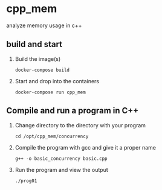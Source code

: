 # cpp_mem
analyze memory usage in c++

## build and start

1. Build the image(s)

    `docker-compose build`

2. Start and drop into the containers

    `docker-compose run cpp_mem`

## Compile and run a program in C++

1. Change directory to the directory with your program

    `cd /opt/cpp_mem/concurrency`

2. Compile the program with gcc and give it a proper name

    `g++ -o basic_concurrency basic.cpp`

3. Run the program and view the output

    `./prog01`
